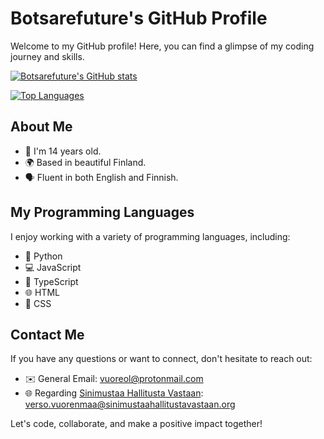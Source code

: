 # Botsarefuture's GitHub Profile

Welcome to my GitHub profile! Here, you can find a glimpse of my coding journey and skills.

[![Botsarefuture's GitHub stats](https://github-readme-stats.vercel.app/api?username=botsarefuture&count_private=true)](https://github.com/botsarefuture/botsarefuture)

[![Top Languages](https://github-readme-stats.vercel.app/api/top-langs/?username=botsarefuture)](https://github.com/botsarefuture/botsarefuture)

## About Me

- 🌟 I'm 14 years old.
- 🌍 Based in beautiful Finland.
- 🗣️ Fluent in both English and Finnish.

## My Programming Languages

I enjoy working with a variety of programming languages, including:

- 🐍 Python
- 💻 JavaScript
- 📜 TypeScript
- 🌐 HTML
- 🎨 CSS

## Contact Me

If you have any questions or want to connect, don't hesitate to reach out:

- ✉️ General Email: [vuoreol@protonmail.com](mailto:vuoreol@protonmail.com)
- 🌐 Regarding [Sinimustaa Hallitusta Vastaan](https://sinimustaahallitustavastaan.org/): [verso.vuorenmaa@sinimustaahallitustavastaan.org](mailto:verso.vuorenmaa@sinimustaahallitustavastaan.org)

Let's code, collaborate, and make a positive impact together!
